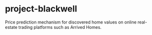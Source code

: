 # project-blackwell
Price prediction mechanism for discovered home values on online real-estate trading platforms such as Arrived Homes.
